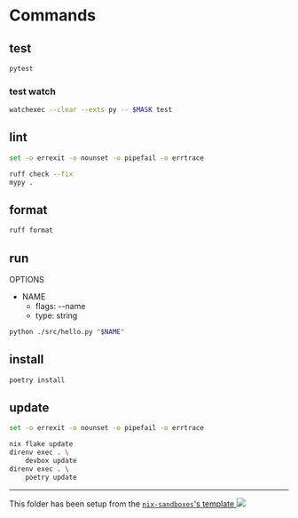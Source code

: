 # Commands

## test

```sh
pytest
```

### test watch

```sh
watchexec --clear --exts py -- $MASK test
```

## lint

```bash
set -o errexit -o nounset -o pipefail -o errtrace

ruff check --fix
mypy .
```

## format

```sh
ruff format
```

## run

OPTIONS

- NAME
  - flags: --name
  - type: string

```sh
python ./src/hello.py "$NAME"
```

## install

```sh
poetry install
```

## update

```bash
set -o errexit -o nounset -o pipefail -o errtrace

nix flake update
direnv exec . \
    devbox update
direnv exec . \
    poetry update
```

---

<!-- markdownlint-disable-next-line MD045 -->
This folder has been setup from the [`nix-sandboxes`'s template ![](https://img.shields.io/gitlab/stars/pinage404/nix-sandboxes?style=social)](https://gitlab.com/pinage404/nix-sandboxes)
